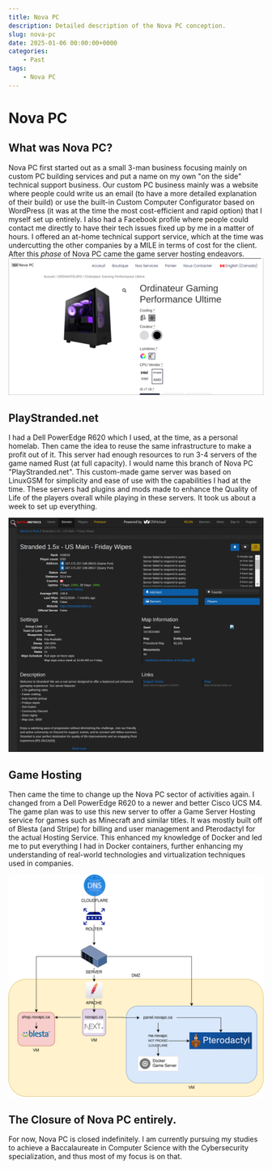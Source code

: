 ```yaml
---
title: Nova PC
description: Detailed description of the Nova PC conception.
slug: nova-pc
date: 2025-01-06 00:00:00+0000
categories:
    - Past
tags:
    - Nova PC
---
```


# Nova PC
## What was Nova PC?
Nova PC first started out as a small 3-man business focusing mainly on custom PC building services and put a name on my own "on the side" technical support business. Our custom PC business mainly was a website where people could write us an email (to have a more detailed explanation of their build) or use the built-in Custom Computer Configurator based on WordPress (it was at the time the most cost-efficient and rapid option) that I myself set up entirely. I also had a Facebook profile where people could contact me directly to have their tech issues fixed up by me in a matter of hours. I offered an at-home technical support service, which at the time was undercutting the other companies by a MILE in terms of cost for the client.
After this *phase* of Nova PC came the game server hosting endeavors.
![Image 1](image.png)

## PlayStranded.net
I had a Dell PowerEdge R620 which I used, at the time, as a personal homelab. Then came the idea to reuse the same infrastructure to make a profit out of it. This server had enough resources to run 3-4 servers of the game named Rust (at full capacity). I would name this branch of Nova PC "PlayStranded.net". This custom-made game server was based on LinuxGSM for simplicity and ease of use with the capabilities I had at the time. These servers had plugins and mods made to enhance the Quality of Life of the players overall while playing in these servers. It took us about a week to set up everything.

![Image 2](image2.png)

## Game Hosting
Then came the time to change up the Nova PC sector of activities again. I changed from a Dell PowerEdge R620 to a newer and better Cisco UCS M4.
The game plan was to use this new server to offer a Game Server Hosting service for games such as Minecraft and similar titles. It was mostly built off of Blesta (and Stripe) for billing and user management and Pterodactyl for the actual Hosting Service. This enhanced my knowledge of Docker and led me to put everything I had in Docker containers, further enhancing my understanding of real-world technologies and virtualization techniques used in companies.

![Image 3](image3.svg)

## The Closure of Nova PC entirely. 
For now, Nova PC is closed indefinitely. I am currently pursuing my studies to achieve a Baccalaureate in Computer Science with the Cybersecurity specialization, and thus most of my focus is on that. 